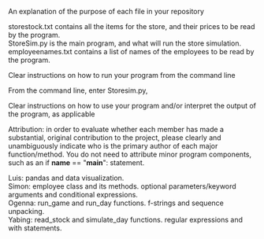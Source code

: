 
An explanation of the purpose of each file in your repository<br>

storestock.txt contains all the items for the store, and their prices to be read by the program.<br>
StoreSim.py is the main program, and what will run the store simulation.<br>
employeenames.txt contains a list of names of the employees to be read by the program.<br>

Clear instructions on how to run your program from the command line<br>

From the command line, enter Storesim.py, <br>

Clear instructions on how to use your program and/or interpret the output of the program, as applicable<br>

Attribution: in order to evaluate whether each member has made a substantial, original contribution to the project, please clearly and unambiguously indicate who is the primary author of each major function/method. You do not need to attribute minor program components, such as an if __name__ == "__main__": statement.<br>

Luis: pandas and data visualization.<br>
Simon: employee class and its methods. optional parameters/keyword arguments and conditional expressions.<br>
Ogenna: run_game and run_day functions. f-strings and sequence unpacking.<br>
Yabing: read_stock and simulate_day functions. regular expressions and with statements.<br>